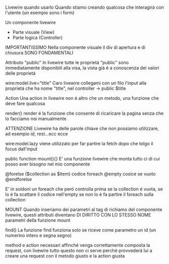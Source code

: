 Livewire quando usarlo
Quando stiamo creando qualcosa che interagirá con l'utente (un esempio sono i form)

Un componente livewire
- Parte visuale (View)
- Parte logica (Controller)

IMPORTANTISSIMO
Nella componente visuale il div di apertura e di chiusura SONO FONDAMENTALI

Attributo "public"
In livewire tutte le proprietá "public" sono immediatamente disponibili alla visa, la vista giá é a conoscenza dei valori delle proprietá

wire:model.live="title"
Caro livewire collegami con un filo l'input alla proprietá che ha nome "title", nel controller -> public $title

Action
Una action in livewire non é altro che un metodo, una funzione che deve fare qualcosa

render()
render é la funzione che consente di ricaricare la pagina senza che lo facciamo noi manualmente

ATTENZIONE
Livewire ha delle parole chiave che non possiamo utilizzare, ad esempio id, rest...ecc ecce

wire:model.lazy
viene utilizzato per far partire la fetch dopo che tolgo il focus dall'input


public function mount(){}
E' una funzione livewire che monta tutto ci di cui posso aver bisogno nel mio componente


@forelse ($collection as $item)
    codice foreach
@empty
    cosice se vuoto    
@endforelse

E' in soldoni un foreach che peró controlla prima se la collection é vuota, se lo é fa scattare il codice nell'empty se non lo é fa partire il foreach sulla collection

MOUNT
Quando inseriamo dei parametri al tag di richiamo del componente livewire, questi attributi diventano DI DIRITTO CON LO STESSO NOME parametri della funzione mount


find()
La funzione find funziona solo se riceve come parametro un id (un numerino intero e segna segno)

method e action necessari affinché venga correttamente composta la request, con livewire tutto questo non ci serve perché provvederá lui a creare una request con il metodo giusto e la action giusta